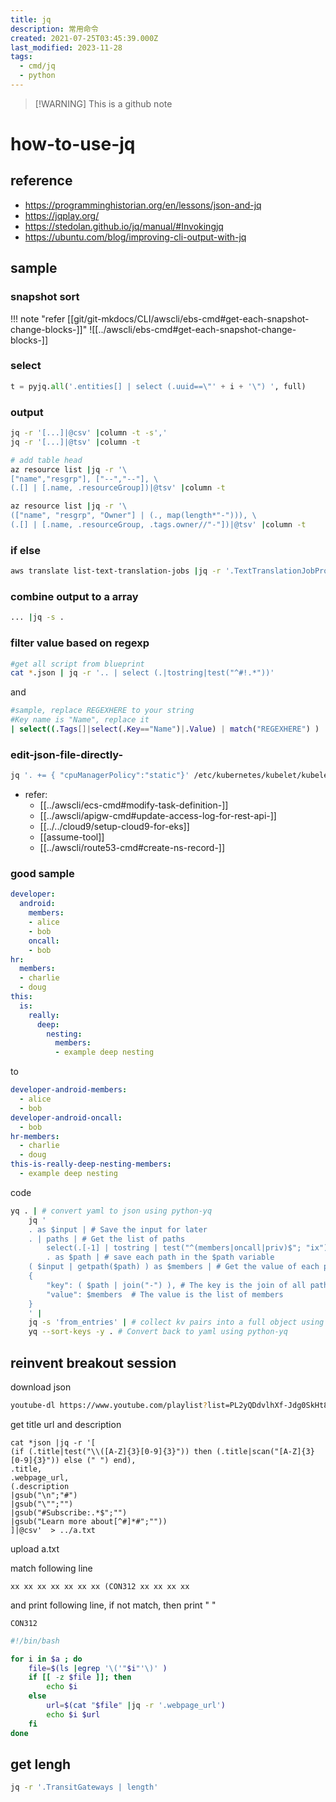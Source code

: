 ```yaml
---
title: jq
description: 常用命令
created: 2021-07-25T03:45:39.000Z
last_modified: 2023-11-28
tags:
  - cmd/jq
  - python
---
```

> [!WARNING] This is a github note
# how-to-use-jq
## reference 
- https://programminghistorian.org/en/lessons/json-and-jq
- https://jqplay.org/
- https://stedolan.github.io/jq/manual/#Invokingjq
- https://ubuntu.com/blog/improving-cli-output-with-jq

## sample
### snapshot sort 
!!! note "refer [[git/git-mkdocs/CLI/awscli/ebs-cmd#get-each-snapshot-change-blocks-]]"
    ![[../awscli/ebs-cmd#get-each-snapshot-change-blocks-]]


### select  
```python
t = pyjq.all('.entities[] | select (.uuid==\"' + i + '\") ', full)
```

### output
```sh
jq -r '[...]|@csv' |column -t -s','
jq -r '[...]|@tsv' |column -t 
```

```sh
# add table head
az resource list |jq -r '\
["name","resgrp"], ["--","--"], \
(.[] | [.name, .resourceGroup])|@tsv' |column -t

az resource list |jq -r '\
(["name", "resgrp", "Owner"] | (., map(length*"-"))), \
(.[] | [.name, .resourceGroup, .tags.owner//"-"])|@tsv' |column -t
```

### if else 
```sh
aws translate list-text-translation-jobs |jq -r '.TextTranslationJobPropertiesList[] | (if .JobStatus == "IN_PROGRESS" then .JobStatus, .JobName, .JobId else empty end)' |xargs
```

### combine output to a array
```sh
... |jq -s .
```

### filter value based on regexp
```sh
#get all script from blueprint
cat *.json | jq -r '.. | select (.|tostring|test("^#!.*"))'
```
and
```sh
#sample, replace REGEXHERE to your string
#Key name is "Name", replace it
| select((.Tags[]|select(.Key=="Name")|.Value) | match("REGEXHERE") )

```

### edit-json-file-directly-
```sh
jq '. += { "cpuManagerPolicy":"static"}' /etc/kubernetes/kubelet/kubelet-config.json

```

- refer: 
    - [[../awscli/ecs-cmd#modify-task-definition-]]
    - [[../awscli/apigw-cmd#update-access-log-for-rest-api-]]
    - [[../../cloud9/setup-cloud9-for-eks]]
    - [[assume-tool]]
    - [[../awscli/route53-cmd#create-ns-record-]]

### good sample
```yaml
developer:
  android:
    members:
    - alice
    - bob
    oncall:
    - bob
hr:
  members:
  - charlie
  - doug
this:
  is:
    really:
      deep:
        nesting:
          members:
          - example deep nesting
```

to

```yaml
developer-android-members:
  - alice
  - bob
developer-android-oncall:
  - bob
hr-members:
  - charlie
  - doug
this-is-really-deep-nesting-members:
  - example deep nesting
```

code 

```sh
yq . | # convert yaml to json using python-yq
    jq ' 
    . as $input | # Save the input for later
    . | paths | # Get the list of paths 
        select(.[-1] | tostring | test("^(members|oncall|priv)$"; "ix")) | # Only find paths which end with members, oncall, and priv
        . as $path | # save each path in the $path variable
    ( $input | getpath($path) ) as $members | # Get the value of each path from the original input
    {
        "key": ( $path | join("-") ), # The key is the join of all path keys
        "value": $members  # The value is the list of members
    }
    ' |
    jq -s 'from_entries' | # collect kv pairs into a full object using slurp
    yq --sort-keys -y . # Convert back to yaml using python-yq
```



## reinvent breakout session
download json
```sh
youtube-dl https://www.youtube.com/playlist?list=PL2yQDdvlhXf-Jdg0SkHt85s-YvTUaNmgT --skip-download --write-info-json --write-annotations
```

get title url and description
```
cat *json |jq -r '[
(if (.title|test("\\([A-Z]{3}[0-9]{3}")) then (.title|scan("[A-Z]{3}[0-9]{3}")) else (" ") end),
.title,
.webpage_url,
(.description
|gsub("\n";"#")
|gsub("\"";"")
|gsub("#Subscribe:.*$";"")
|gsub("Learn more about[^#]*#";""))
]|@csv'  > ../a.txt
```
upload a.txt

match following line
```
xx xx xx xx xx xx xx (CON312 xx xx xx xx
```

and print following line, if not match, then print " "
```
CON312
```

```sh
#!/bin/bash

for i in $a ; do
    file=$(ls |egrep '\('"$i"'\)' )
    if [[ -z $file ]]; then
	    echo $i
    else
	    url=$(cat "$file" |jq -r '.webpage_url')
	    echo $i $url
    fi
done

```

## get lengh
```sh
jq -r '.TransitGateways | length'
```


